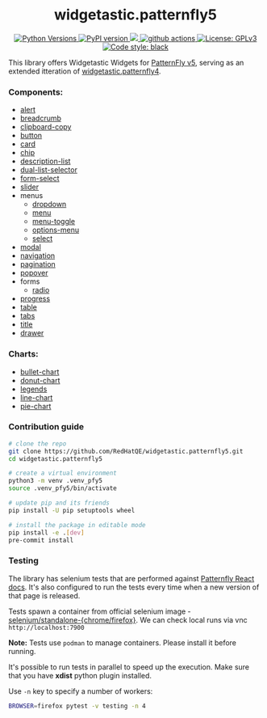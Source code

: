 <h1 align="center"> widgetastic.patternfly5 </h1>

<p align="center">
    <a href="https://pypi.org/project/widgetastic.patternfly5/">
    <img alt="Python Versions" src="https://img.shields.io/pypi/pyversions/widgetastic.patternfly5.svg?style=flat">
    </a>
    <a href="https://pypi.org/project/widgetastic.patternfly5/#history">
    <img alt="PyPI version" src="https://badge.fury.io/py/widgetastic.patternfly5.svg">
    </a>
    <a href="https://codecov.io/github/RedHatQE/widgetastic.patternfly5">
      <img src="https://codecov.io/github/RedHatQE/widgetastic.patternfly5/graph/badge.svg?token=cWuTXniIPm"/>
    </a>
    <a href="https://github.com/RedHatQE/widgetastic.patternfly5/actions/workflows/tests.yaml">
    <img alt="github actions" src="https://github.com/RedHatQE/widgetastic.patternfly5/actions/workflows/tests.yaml/badge.svg">
    </a>
    <a href="https://github.com/RedHatQE/widgetastic.patternfly5/blob/main/LICENSE">
    <img alt="License: GPLv3" src="https://img.shields.io/github/license/RedHatQE/widgetastic.patternfly5">
    </a>
    <a href="https://pypi.org/project/black">
    <img alt="Code style: black" src="https://img.shields.io/badge/code%20style-black-000000.svg">
    </a>
</p>

This library offers Widgetastic Widgets for [PatternFly v5](https://www.patternfly.org/), serving as an extended
itteration of [widgetastic.patternfly4](https://github.com/RedHatQE/widgetastic.patternfly4).


### Components:
- [alert](https://www.patternfly.org/components/alert)
- [breadcrumb](https://www.patternfly.org/components/breadcrumb)
- [clipboard-copy](https://www.patternfly.org/components/clipboard-copy)
- [button](https://www.patternfly.org/components/button)
- [card](https://www.patternfly.org/components/card)
- [chip](https://www.patternfly.org/components/chip)
- [description-list](https://www.patternfly.org/components/description-list)
- [dual-list-selector](https://www.patternfly.org/components/dual-list-selector)
- [form-select](https://www.patternfly.org/components/forms/form-select)
- [slider](https://www.patternfly.org/components/slider)
- menus
  - [dropdown](https://www.patternfly.org/components/menus/dropdown)
  - [menu](https://www.patternfly.org/components/menus/menu)
  - [menu-toggle](https://www.patternfly.org/components/menus/menu-toggle)
  - [options-menu](https://www.patternfly.org/components/menus/options-menu/)
  - [select](https://www.patternfly.org/components/menus/select)
- [modal](https://www.patternfly.org/components/modal)
- [navigation](https://www.patternfly.org/components/navigation)
- [pagination](https://www.patternfly.org/components/pagination/)
- [popover](https://www.patternfly.org/components/popover)
- forms
  - [radio](https://www.patternfly.org/components/forms/radio)
- [progress](https://www.patternfly.org/components/progress)
- [table](https://www.patternfly.org/components/table)
- [tabs](https://www.patternfly.org/components/tabs)
- [title](https://www.patternfly.org/components/title)
- [drawer](https://www.patternfly.org/components/drawer)


### Charts:
- [bullet-chart](https://www.patternfly.org/charts/bullet-chart)
- [donut-chart](https://www.patternfly.org/charts/donut-chart)
- [legends](https://www.patternfly.org/charts/legends)
- [line-chart](https://www.patternfly.org/charts/line-chart)
- [pie-chart](https://www.patternfly.org/charts/pie-chart)


### Contribution guide

```bash
# clone the repo
git clone https://github.com/RedHatQE/widgetastic.patternfly5.git
cd widgetastic.patternfly5

# create a virtual environment
python3 -m venv .venv_pfy5
source .venv_pfy5/bin/activate

# update pip and its friends
pip install -U pip setuptools wheel

# install the package in editable mode
pip install -e .[dev]
pre-commit install
```

### Testing

The library has selenium tests that are performed against [Patternfly React docs](https://patternfly-react-main.surge.sh).
It's also configured to run the tests every time when a new version of that page is released.

Tests spawn a container from official selenium image - [selenium/standalone-{chrome/firefox}](https://hub.docker.com/u/selenium).
We can check local runs via vnc `http://localhost:7900`

**Note:** Tests use `podman` to manage containers. Please install it before running.

It's possible to run tests in parallel to speed up the execution. Make sure that you have **xdist** python plugin installed.

Use `-n` key to specify a number
of workers:

```bash
BROWSER=firefox pytest -v testing -n 4
```
